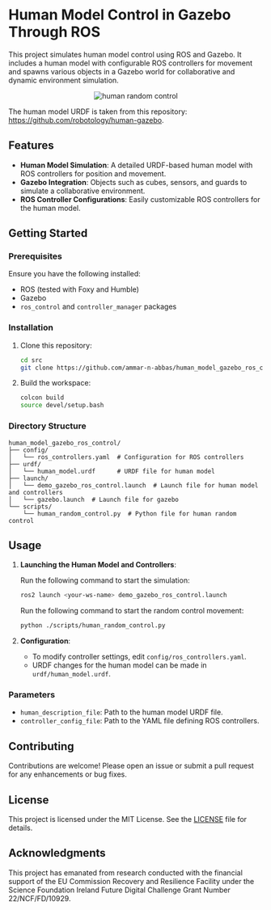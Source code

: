# Human Model Control in Gazebo Through ROS

This project simulates human model control using ROS and Gazebo. It includes a human model with configurable ROS controllers for movement and spawns various objects in a Gazebo world for collaborative and dynamic environment simulation.

<p align="center">
  <img src="https://github.com/user-attachments/assets/aa531964-0038-4228-a950-e03b27624a87" alt="human random control">
</p>

The human model URDF is taken from this repository: https://github.com/robotology/human-gazebo.

## Features

- **Human Model Simulation**: A detailed URDF-based human model with ROS controllers for position and movement.
- **Gazebo Integration**: Objects such as cubes, sensors, and guards to simulate a collaborative environment.
- **ROS Controller Configurations**: Easily customizable ROS controllers for the human model.

## Getting Started

### Prerequisites

Ensure you have the following installed:

- ROS (tested with Foxy and Humble)
- Gazebo
- `ros_control` and `controller_manager` packages

### Installation

1. Clone this repository:
   ```bash
   cd src
   git clone https://github.com/ammar-n-abbas/human_model_gazebo_ros_control
   ```

2. Build the workspace:
   ```bash
   colcon build
   source devel/setup.bash
   ```

### Directory Structure

```
human_model_gazebo_ros_control/
├── config/
│   └── ros_controllers.yaml  # Configuration for ROS controllers
├── urdf/
│   └── human_model.urdf      # URDF file for human model
├── launch/
│   └── demo_gazebo_ros_control.launch  # Launch file for human model and controllers
│   └── gazebo.launch  # Launch file for gazebo
└── scripts/
    └── human_random_control.py  # Python file for human random control
```

## Usage

1. **Launching the Human Model and Controllers**:

   Run the following command to start the simulation:
   ```bash
   ros2 launch <your-ws-name> demo_gazebo_ros_control.launch
   ```

   Run the following command to start the random control movement:
   ```bash
   python ./scripts/human_random_control.py
   ```

2. **Configuration**:
   - To modify controller settings, edit `config/ros_controllers.yaml`.
   - URDF changes for the human model can be made in `urdf/human_model.urdf`.

### Parameters

- `human_description_file`: Path to the human model URDF file.
- `controller_config_file`: Path to the YAML file defining ROS controllers.

## Contributing

Contributions are welcome! Please open an issue or submit a pull request for any enhancements or bug fixes.

## License

This project is licensed under the MIT License. See the [LICENSE](LICENSE) file for details.

## Acknowledgments

This project has emanated from research conducted with the financial support of the EU Commission Recovery and Resilience Facility under the Science Foundation Ireland Future Digital Challenge Grant Number 22/NCF/FD/10929.
